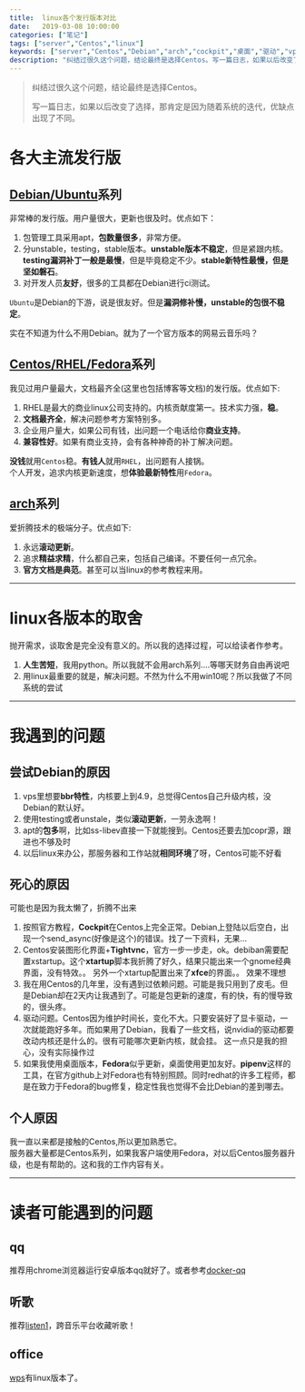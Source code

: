 ```yaml
---
title:  linux各个发行版本对比
date:   2019-03-08 10:00:00 
categories: ["笔记"]
tags: ["server","Centos","linux"]
keywords: ["server","Centos","Debian","arch","cockpit","桌面","驱动","vps","内核","兼容","滚动更新"]
description: "纠结过很久这个问题，结论最终是选择Centos。写一篇日志，如果以后改变了选择，那肯定是因为随着系统的迭代，优缺点出现了不同"
---
```



> 纠结过很久这个问题，结论最终是选择Centos。
>
> 写一篇日志，如果以后改变了选择，那肯定是因为随着系统的迭代，优缺点出现了不同。

各大主流发行版
===
[Debian/Ubuntu](https://www.Debian.org)系列
---
非常棒的发行版。用户量很大，更新也很及时。优点如下：  

1. 包管理工具采用apt，**包数量很多**，非常方便。
2. 分unstable，testing，stable版本。**unstable版本不稳定**，但是紧跟内核。**testing漏洞补丁一般是最慢**，但是毕竟稳定不少。**stable新特性最慢，但是坚如磐石**。
3. 对开发人员**友好**，很多的工具都在Debian进行ci测试。

`Ubuntu`是Debian的下游，说是很友好。但是**漏洞修补慢，unstable的包很不稳定**。

实在不知道为什么不用Debian。就为了一个官方版本的网易云音乐吗？

[Centos/RHEL/Fedora](https://www.Centos.org/)系列
---
我见过用户量最大，文档最齐全(这里也包括博客等文档)的发行版。优点如下:   

1. RHEL是最大的商业linux公司支持的。内核贡献度第一。技术实力强，**稳**。
2. **文档最齐全**，解决问题参考方案特别多。
3. 企业用户量大，如果公司有钱，出问题一个电话给你**商业支持**。
4. **兼容性好**。如果有商业支持，会有各种神奇的补丁解决问题。

**没钱**就用`Centos`稳。**有钱人**就用`RHEL`，出问题有人接锅。   
个人开发，追求内核更新速度，想**体验最新特性**用`Fedora`。  

[arch](https://www.archlinux.org/)系列
---
爱折腾技术的极端分子。优点如下:  

1. 永远**滚动更新**。
2. 追求**精益求精**，什么都自己来，包括自己编译。不要任何一点冗余。
3. **官方文档是典范**。甚至可以当linux的参考教程来用。

---

linux各版本的取舍
===
抛开需求，谈取舍是完全没有意义的。所以我的选择过程，可以给读者作参考。  

1. **人生苦短**，我用python。所以我就不会用arch系列....等哪天财务自由再说吧
2. 用linux最重要的就是，解决问题。不然为什么不用win10呢？所以我做了不同系统的尝试

---

我遇到的问题
===
尝试Debian的原因
---
1. vps里想要**bbr特性**，内核要上到4.9，总觉得Centos自己升级内核，没Debian的默认好。
2. 使用testing或者unstale，类似**滚动更新**，一劳永逸啊！
3. apt的**包多**啊，比如ss-libev直接一下就能搜到。Centos还要去加copr源，跟进也不够及时
4. 以后linux来办公，那服务器和工作站就**相同环境**了呀，Centos可能不好看

死心的原因
---
可能也是因为我太懒了，折腾不出来  

1. 按照官方教程，**Cockpit**在Centos上完全正常。Debian上登陆以后空白，出现一个send_async(好像是这个)的错误。找了一下资料，无果...
2. Centos安装图形化界面+**Tightvnc**，官方一步一步走，ok。debiban需要配置xstartup。这个**xtartup**脚本我折腾了好久，结果只能出来一个gnome经典界面，没有特效。。 另外一个xtartup配置出来了**xfce**的界面。。 效果不理想
3. 我在用Centos的几年里，没有遇到过依赖问题。可能是我只用到了皮毛。但是Debian却在2天内让我遇到了。可能是包更新的速度，有的快，有的慢导致的，很头疼。
4. 驱动问题。Centos因为维护时间长，变化不大。只要安装好了显卡驱动，一次就能跑好多年。而如果用了Debian，我看了一些文档，说nvidia的驱动都要改动内核还是什么的。很有可能哪次更新内核，就会挂。 这一点只是我的担心，没有实际操作过
5. 如果我使用桌面版本，**Fedora**似乎更新，桌面使用更加友好。**pipenv**这样的工具，在官方github上对Fedora也有特别照顾。同时redhat的许多工程师，都是在致力于Fedora的bug修复，稳定性我也觉得不会比Debian的差到哪去。  

个人原因
---
我一直以来都是接触的Centos,所以更加熟悉它。  
服务器大量都是Centos系列，如果我客户端使用Fedora，对以后Centos服务器升级，也是有帮助的。这和我的工作内容有关。  

---

读者可能遇到的问题
===
qq
---
推荐用chrome浏览器运行安卓版本qq就好了。或者参考[docker-qq](https://github.com/bestwu/docker-qq)

听歌
---
推荐[listen1](https://github.com/listen1/listen1_desktop)，跨音乐平台收藏听歌！

office
---
[wps](http://www.wps.cn/)有linux版本了。

